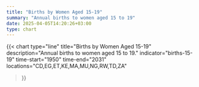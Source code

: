 ```yaml
---
title: "Births by Women Aged 15-19"
summary: "Annual births to women aged 15 to 19"
date: 2025-04-05T14:20:26+03:00
type: chart
---
```


{{< chart
    type="line"
    title="Births by Women Aged 15-19"
    description="Annual births to women aged 15 to 19."
    indicator="births-15-19"
    time-start="1950"
    time-end="2031"
    locations="CD,EG,ET,KE,MA,MU,NG,RW,TD,ZA"
>}}
